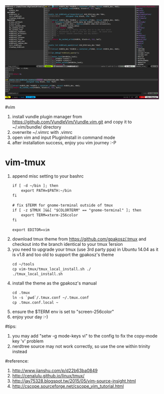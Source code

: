 ![Alt text](screenshot.png)

#vim
1. install vundle plugin manager from https://github.com/VundleVim/Vundle.vim.git and copy it to ~/.vim/bundle/ directory
1. overwrite ~/.vimrc with .vimrc
1. open vim and input PluginInstall in command mode
1. after installation success, enjoy you vim journey :-P

# vim-tmux
1. append misc setting to your bashrc
	```
	if [ -d ~/bin ]; then
		export PATH=$PATH:~/bin
	fi

	# fix $TERM for gnome-terminal outside of tmux
	if [ -z $TMUX ]&&[ "$COLORTERM" == "gnome-terminal" ]; then
		export TERM=xterm-256color
	fi

	export EDITOR=vim
	```
1. download tmux theme from https://github.com/gpakosz/.tmux and checkout into the branch identical to your tmux 1ersion
1. you need to upgrade your tmux (use 3rd party ppa) in Ubuntu 14.04 as it is v1.8 and too old to support the gpakosz's theme
	```
	cd ~/tools
	cp vim-tmux/tmux_local_install.sh ./
	./tmux_local_install.sh
	```
1. install the theme as the gpakosz's manual
	```
	cd .tmux
	ln -s `pwd`/.tmux.conf ~/.tmux.conf
	cp .tmux.conf.local ~
	```
1. ensure the $TERM env is set to "screen-256color"
1. enjoy your day :-)

#tips:
1. you may add "setw -g mode-keys vi" to the config to fix the copy-mode key 'v' problem
1. nerdtree source may not work correctly, so use the one within trinity instead

#reference:
1. http://www.jianshu.com/p/d22b63ba0849
1. http://cenalulu.github.io/linux/tmux/
1. http://jay75328.blogspot.tw/2015/05/vim-source-insight.html
1. http://cscope.sourceforge.net/cscope_vim_tutorial.html
